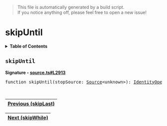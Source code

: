 > This file is automatically generated by a build script.<br>If you notice anything off, please feel free to open a new issue!

# skipUntil

<details><summary><b>Table of Contents</b></summary>

1. [<code>skipUntil</code>](#skipUntil)</details>

## <a name="skipUntil"></a><code>skipUntil</code>

<b>Signature - [source.ts#L2913](..\/..\/packages\/core\/src\/source.ts#L2913)</b>

<pre>function skipUntil(stopSource: <a href="../03-api-source/00-Source.md#Source-Interface">Source</a>&lt;unknown&gt;): <a href="001-IdentityOperator.md#IdentityOperator">IdentityOperator</a></pre><br>

| [Previous \(skipLast\)](072-skipLast.md#readme) |
| --- |

<div align="right">

| [Next \(skipWhile\)](074-skipWhile.md#readme) |
| --- |
</div>
